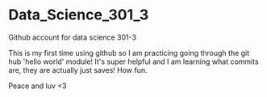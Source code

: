 # Data_Science_301_3
Github account for data science 301-3

This is my first time using github so I am practicing going through the git hub 'hello world' module! It's super helpful and I am learning what commits are, they are actually just saves! How fun. 

Peace and luv <3 
